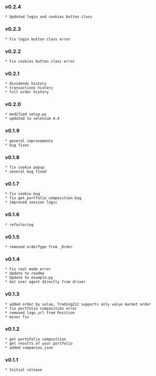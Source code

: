 ### v0.2.4
    * Updated login and cookies button class
### v0.2.3
    * Fix login button class error
### v0.2.2
    * Fix cookies button class error
### v0.2.1
    * dividends history
    * transactions history
    * full order history
### v0.2.0
    * modified setup.py
    * updated to selenium 4.4
### v0.1.9
    * general improvements
    * bug fixes
### v0.1.8
    * fix cookie popup
    * several bug fixed
### v0.1.7
    * fix cookie bug
    * fix get_portfolio_composition bug
    * improved session logic
### v0.1.6
    * refactoring
### v0.1.5
    * removed orderType from _Order
### v0.1.4
    * Fix real mode error
    * Update to readme
    * Update to example.py
    * Get user agent directly from driver

### v0.1.3
    * added order by value, Trading212 supports only value market order
    * fix portfolio composition error
    * removed logo_url from Position
    * minor fix
### v0.1.2
    * get portofolio composition
    * get results of your portfolio
    * added companies.json
### v0.1.1
    * Initial release